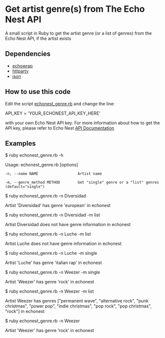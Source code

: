 Get artist genre(s) from The Echo Nest API
======

A small script in Ruby to get the artist genre (or a list of genres) from the Echo Nest API, if the artist exists

Dependencies
------

* [echowrap](https://github.com/timcase/echowrap)
* [httparty](https://github.com/jnunemaker/httparty)
* [json](https://rubygems.org/gems/json)

How to use this code
------

Edit the script [echonest_genre.rb](https://github.com/neomoha/echonest-genres-ruby/blob/master/echonest_genre.rb) and change the line:

API_KEY = 'YOUR_ECHONEST_API_KEY_HERE'

with your own Echo Nest API key. For more information about how to get the API key, please refer to Echo Nest [API Documentation](https://developer.echonest.com/account/register)

Examples
------

$ ruby echonest_genre.rb -h

Usage: echonest_genre.rb [options]

    -n, --name NAME                  Artist name
    
    -m, --genre_method METHOD        Get "single" genre or a "list" genres (default="single")
    
    
$ ruby echonest_genre.rb -n Diversidad

Artist 'Diversidad' has genre 'european' in echonest


$ ruby echonest_genre.rb -n Diversidad -m list

Artist Diversidad does not have genre information in echonest


$ ruby echonest_genre.rb -n Luche -m list

Artist Luche does not have genre information in echonest


$ ruby echonest_genre.rb -n Luche -m single

Artist 'Luche' has genre 'italian rap' in echonest


$ ruby echonest_genre.rb -n Weezer -m single

Artist 'Weezer' has genre 'rock' in echonest


$ ruby echonest_genre.rb -n Weezer -m list

Artist Weezer has genres ["permanent wave", "alternative rock", "punk christmas", "power pop", "indie christmas", "pop rock", "pop christmas", "rock"] in echonest


$ ruby echonest_genre.rb -n Weezer

Artist 'Weezer' has genre 'rock' in echonest
